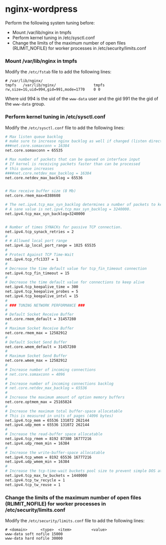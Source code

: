 # nginx-wordpress



Perform the following system tuning before:

  - Mount /var/lib/nginx in tmpfs 
  - Perform kernel tuning in /etc/sysctl.conf
  - Change the limits of the maximum number of open files (RLIMIT_NOFILE) for worker processes in /etc/security/limits.conf



### Mount /var/lib/nginx in tmpfs 

Modify the `/etc/fstab` file to add the following lines:
```
# /var/lib/nginx/
tmpfs   /var/lib/nginx/                 tmpfs   rw,size=1G,uid=994,gid=991,mode=1770    0 0
```
Where uid 994 is the uid of the `www-data` user and the gid 991 the the gid of the `www-data` group.


### Perform kernel tuning in /etc/sysctl.conf

Modify the `/etc/sysctl.conf` file to add the following lines:


```sh
# Max listen queue backlog
# make sure to increase nginx backlog as well if changed (listen directive: backlog=16384)
###net.core.somaxconn = 16384
net.core.somaxconn = 65535

# Max number of packets that can be queued on interface input
# If kernel is receiving packets faster than can be processed
# this queue increases
####net.core.netdev_max_backlog = 16384
net.core.netdev_max_backlog = 65536


# Max receive buffer size (8 Mb)
net.core.rmem_max=8388608

# The net.ipv4.tcp_max_syn_backlog determines a number of packets to keep in the backlog before the kernel starts dropping them.
# A sane value is net.ipv4.tcp_max_syn_backlog = 3240000.
net.ipv4.tcp_max_syn_backlog=3240000


# Number of times SYNACKs for passive TCP connection.
net.ipv4.tcp_synack_retries = 2
#
# # Allowed local port range
net.ipv4.ip_local_port_range = 1025 65535
#
# Protect Against TCP Time-Wait
net.ipv4.tcp_rfc1337 = 1
#
# Decrease the time default value for tcp_fin_timeout connection
net.ipv4.tcp_fin_timeout = 15
#
# Decrease the time default value for connections to keep alive
net.ipv4.tcp_keepalive_time = 300
net.ipv4.tcp_keepalive_probes = 5
net.ipv4.tcp_keepalive_intvl = 15
#
# ### TUNING NETWORK PERFORMANCE ###
#
# Default Socket Receive Buffer
net.core.rmem_default = 31457280
#
# Maximum Socket Receive Buffer
net.core.rmem_max = 12582912
#
# Default Socket Send Buffer
net.core.wmem_default = 31457280
#
# Maximum Socket Send Buffer
net.core.wmem_max = 12582912
#
# Increase number of incoming connections
# net.core.somaxconn = 4096
#
# Increase number of incoming connections backlog
# net.core.netdev_max_backlog = 65536
#
# Increase the maximum amount of option memory buffers
net.core.optmem_max = 25165824
#
# Increase the maximum total buffer-space allocatable
# This is measured in units of pages (4096 bytes)
net.ipv4.tcp_mem = 65536 131072 262144
net.ipv4.udp_mem = 65536 131072 262144
#
# Increase the read-buffer space allocatable
net.ipv4.tcp_rmem = 8192 87380 16777216
net.ipv4.udp_rmem_min = 16384
#
# Increase the write-buffer-space allocatable
net.ipv4.tcp_wmem = 8192 65536 16777216
net.ipv4.udp_wmem_min = 16384
#
# Increase the tcp-time-wait buckets pool size to prevent simple DOS attacks
net.ipv4.tcp_max_tw_buckets = 1440000
net.ipv4.tcp_tw_recycle = 1
net.ipv4.tcp_tw_reuse = 1
```

### Change the limits of the maximum number of open files (RLIMIT_NOFILE) for worker processes in /etc/security/limits.conf

Modify the `/etc/security/limits.conf` file to add the following lines:

```
# <domain>      <type>  <item>         <value>
www-data soft nofile 15000
www-data hard nofile 30000
```


